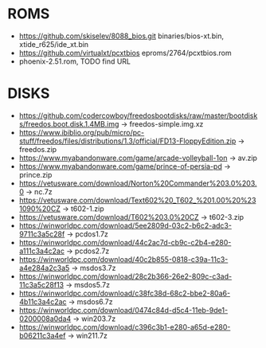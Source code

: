 ROMS
====

- https://github.com/skiselev/8088_bios.git
  binaries/bios-xt.bin, xtide_r625/ide_xt.bin
- https://github.com/virtualxt/pcxtbios
  eproms/2764/pcxtbios.rom
- phoenix-2.51.rom, TODO find URL

DISKS
=====

 - https://github.com/codercowboy/freedosbootdisks/raw/master/bootdisks/freedos.boot.disk.1.4MB.img -> freedos-simple.img.xz
 - https://www.ibiblio.org/pub/micro/pc-stuff/freedos/files/distributions/1.3/official/FD13-FloppyEdition.zip -> freedos.zip
 - https://www.myabandonware.com/game/arcade-volleyball-1on -> av.zip
 - https://www.myabandonware.com/game/prince-of-persia-pd -> prince.zip
 - https://vetusware.com/download/Norton%20Commander%203.0%203.0 -> nc.7z
 - https://vetusware.com/download/Text602%20_T602_%201.00%20%231090%20CZ -> t602-1.zip
 - https://vetusware.com/download/T602%203.0%20CZ -> t602-3.zip
 - https://winworldpc.com/download/5ee2809d-03c2-b6c2-adc3-9711c3a5c28f -> pcdos1.7z
 - https://winworldpc.com/download/44c2ac7d-cb9c-c2b4-e280-a111c3a4c2ac -> pcdos2.7z
 - https://winworldpc.com/download/40c2b855-0818-c39a-11c3-a4e284a2c3a5 -> msdos3.7z
 - https://winworldpc.com/download/28c2b366-26e2-809c-c3ad-11c3a5c28f13 -> msdos5.7z
 - https://winworldpc.com/download/c38fc38d-68c2-bbe2-80a6-4b11c3a4c2ac -> msdos6.7z
 - https://winworldpc.com/download/0474c84d-d5c4-11eb-9de1-0200008a0da4 -> win203.7z
 - https://winworldpc.com/download/c396c3b1-e280-a65d-e280-b06211c3a4ef -> win211.7z
